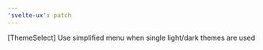 ```yaml
---
'svelte-ux': patch
---
```


[ThemeSelect] Use simplified menu when single light/dark themes are used
